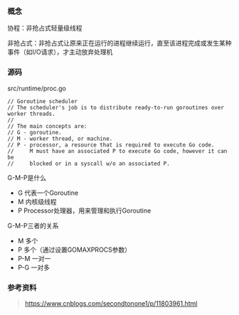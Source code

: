 ### 概念

协程：非抢占式轻量级线程

非抢占式：非抢占式让原来正在运行的进程继续运行，直至该进程完成或发生某种事件（如I/O请求），才主动放弃处理机

### 源码

src/runtime/proc.go

```
// Goroutine scheduler
// The scheduler's job is to distribute ready-to-run goroutines over worker threads.
//
// The main concepts are:
// G - goroutine.
// M - worker thread, or machine.
// P - processor, a resource that is required to execute Go code.
//     M must have an associated P to execute Go code, however it can be
//     blocked or in a syscall w/o an associated P.
```

G-M-P是什么
- G 代表一个Goroutine
- M 内核级线程
- P Processor处理器，用来管理和执行Goroutine

G-M-P三者的关系
- M 多个
- P 多个（通过设置GOMAXPROCS参数）
- P-M 一对一
- P-G 一对多

### 参考资料

> https://www.cnblogs.com/secondtonone1/p/11803961.html

